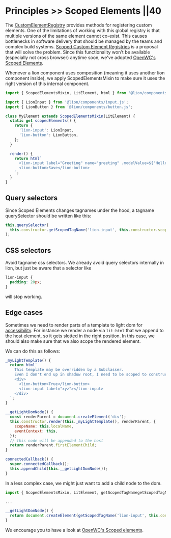 # Principles >> Scoped Elements ||40

The [CustomElementRegistry](https://developer.mozilla.org/en-US/docs/Web/API/CustomElementRegistry) provides methods for registering custom elements. One of the limitations of working with this global registry is that multiple versions of the same element cannot co-exist. This causes bottlenecks in software delivery that should be managed by the teams and complex build systems. [Scoped Custom Element Registries](https://github.com/w3c/webcomponents/issues/716) is a proposal that will solve the problem. Since this functionality won't be available (especially not cross browser) anytime soon, we've adopted [OpenWC's Scoped Elements](https://open-wc.org/docs/development/scoped-elements/).

Whenever a lion component uses composition (meaning it uses another lion component inside), we
apply ScopedElementsMixin to make sure it uses the right version of this internal component.

```js
import { ScopedElementsMixin, LitElement, html } from '@lion/components/core.js';

import { LionInput } from '@lion/components/input.js';
import { LionButton } from '@lion/components/button.js';

class MyElement extends ScopedElementsMixin(LitElement) {
  static get scopedElements() {
    return {
      'lion-input': LionInput,
      'lion-button': LionButton,
    };
  }

  render() {
    return html`
      <lion-input label="Greeting" name="greeting" .modelValue=${'Hello world'}></lion-input>
      <lion-button>Save</lion-button>
    `;
  }
}
```

## Query selectors

Since Scoped Elements changes tagnames under the hood, a tagname querySelector should be written like this:

```js
this.querySelector(
  this.constructor.getScopedTagName('lion-input', this.constructor.scopedElements),
);
```

## CSS selectors

Avoid tagname css selectors.
We already avoid query selectors internally in lion, but just be aware that a selector like

```css
lion-input {
  padding: 20px;
}
```

will stop working.

## Edge cases

Sometimes we need to render parts of a template to light dom for [accessibility](https://wicg.github.io/aom/explainer.html). For instance we render a node via `lit-html` that we append to the host element, so it gets slotted in the right position.
In this case, we should also make sure that we also scope the rendered element.

We can do this as follows:

```js
_myLightTemplate() {
  return html`
    This template may be overridden by a Subclasser.
    Even I don't end up in shadow root, I need to be scoped to constructor.scopedElements as well.
    <div>
      <lion-button>True</lion-button>
      <lion-input label="xyz"></lion-input>
    </div>
  `;
}

__getLightDomNode() {
  const renderParent = document.createElement('div');
  this.constructor.render(this._myLightTemplate(), renderParent, {
    scopeName: this.localName,
    eventContext: this,
  });
  // this node will be appended to the host
  return renderParent.firstElementChild;
}

connectedCallback() {
  super.connectedCallback();
  this.appendChild(this.__getLightDomNode());
}
```

In a less complex case, we might just want to add a child node to the dom.

```js
import { ScopedElementsMixin, LitElement, getScopedTagNamegetScopedTagName  } from '@lion/components/core.js';

...

__getLightDomNode() {
  return document.createElement(getScopedTagName('lion-input', this.constructor.scopedElements));
}
```

We encourage you to have a look at [OpenWC's Scoped elements](https://open-wc.org/docs/development/scoped-elements/).
